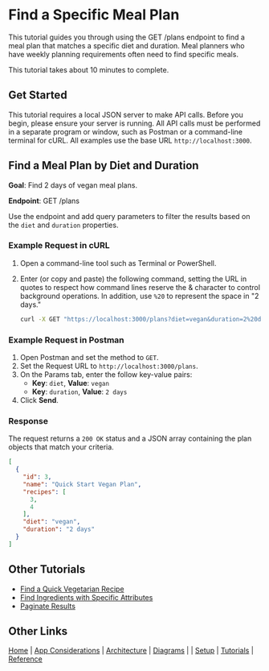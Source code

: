 # Find a Specific Meal Plan

This tutorial guides you through using the GET /plans endpoint to find a meal plan that matches a specific diet and duration. Meal planners who have weekly planning requirements often need to find specific meals.

This tutorial takes about 10 minutes to complete.

## Get Started

This tutorial requires a local JSON server to make API calls. Before you begin, please ensure your server is running. All API calls must be performed in a separate program or window, such as Postman or a command-line terminal for cURL. All examples use the base URL `http://localhost:3000`.

## Find a Meal Plan by Diet and Duration

**Goal**: Find 2 days of vegan meal plans.

**Endpoint**: GET /plans

Use the endpoint and add query parameters to filter the results based on the `diet` and `duration` properties.

### Example Request in cURL

1. Open a command-line tool such as Terminal or PowerShell.
2. Enter (or copy and paste) the following command, setting the URL in quotes to respect how command lines reserve the & character to control background operations. In addition, use `%20` to represent the space in "2 days."

    ```Bash
    curl -X GET "https://localhost:3000/plans?diet=vegan&duration=2%20days"
    ```

### Example Request in Postman

1. Open Postman and set the method to `GET`.
2. Set the Request URL to `http://localhost:3000/plans`.
3. On the Params tab, enter the follow key-value pairs:
    * **Key**: `diet`, **Value**: `vegan`
    * **Key**: `duration`, **Value**: `2 days`
4. Click **Send**.

### Response

The request returns a `200 OK` status and a JSON array containing the plan objects that match your criteria.

```json
[
  {
    "id": 3,
    "name": "Quick Start Vegan Plan",
    "recipes": [
      3,
      4
    ],
    "diet": "vegan",
    "duration": "2 days"
  }
]
```

## Other Tutorials

* [Find a Quick Vegetarian Recipe](tut-get-recipe-diet-time.md)
* [Find Ingredients with Specific Attributes](tut-get-ingredients-vegan-protein.md)
* [Paginate Results](tut-get-ingredients-limit-offset.md)

## Other Links

[Home](../index.md)  |  [App Considerations](../mmoverview.md)  | [Architecture](../mmarchitecture.md) | [Diagrams](../mmdiagrams.md)  | | [Setup](../mmprefland.md) | [Tutorials](../mmtutorial.md) | [Reference](../mmref.md)